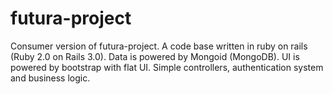 futura-project
=========================

Consumer version of futura-project. A code base written in ruby on rails (Ruby 2.0 on Rails 3.0). Data is powered by Mongoid (MongoDB). UI is powered by bootstrap with flat UI. Simple controllers, authentication system and business logic.

